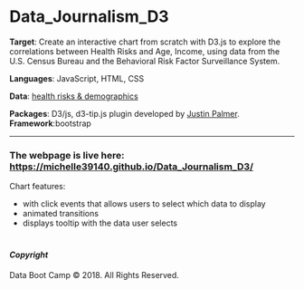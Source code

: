 # Data_Journalism_D3

**Target**: Create an interactive chart from scratch with D3.js to explore the correlations between Health Risks and Age, Income, using data from the U.S. Census Bureau and the Behavioral Risk Factor Surveillance System.

**Languages**: JavaScript, HTML, CSS

**Data**: [health risks & demographics](assets/data/data.csv)

**Packages**: D3/js, d3-tip.js plugin developed by [Justin Palmer](https://github.com/Caged). **Framework**:bootstrap

---
### The webpage is live here: https://michelle39140.github.io/Data_Journalism_D3/
Chart features:
* with click events that allows users to select which data to display
* animated transitions
* displays tooltip with the data user selects 
 


#
#### *Copyright*

Data Boot Camp © 2018. All Rights Reserved.
